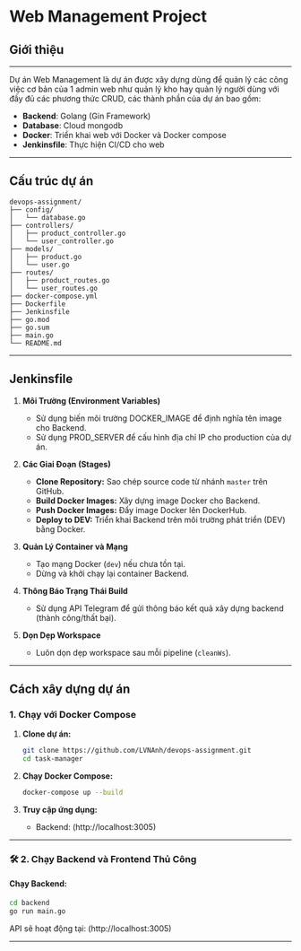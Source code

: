 # **Web Management Project**

## Giới thiệu
---
Dự án Web Management là dự án được xây dựng dùng để quản lý các công việc cơ bản của 1 admin web như quản lý kho hay quản lý người dùng với đầy đủ các phương thức CRUD, các thành phần của dự án bao gồm:
- **Backend**: Golang (Gin Framework)
- **Database**: Cloud mongodb
- **Docker**: Triển khai web với Docker và Docker compose
- **Jenkinsfile**: Thực hiện CI/CD cho web
---
## Cấu trúc dự án

```plaintext
devops-assignment/
├── config/
│   └── database.go
├── controllers/
│   ├── product_controller.go
│   └── user_controller.go
├── models/
│   ├── product.go
│   └── user.go
├── routes/
│   ├── product_routes.go
│   └── user_routes.go
├── docker-compose.yml
├── Dockerfile
├── Jenkinsfile
├── go.mod
├── go.sum
├── main.go
└── README.md
```
---
## **Jenkinsfile**

1. **Môi Trường (Environment Variables)**  
   - Sử dụng biến môi trường DOCKER_IMAGE để định nghĩa tên image cho Backend.
   - Sử dụng PROD_SERVER để cấu hình địa chỉ IP cho production của dự án.

2. **Các Giai Đoạn (Stages)**  
   - **Clone Repository:** Sao chép source code từ nhánh `master` trên GitHub.  
   - **Build Docker Images:** Xây dựng image Docker cho Backend.  
   - **Push Docker Images:** Đẩy image Docker lên DockerHub.  
   - **Deploy to DEV:** Triển khai Backend trên môi trường phát triển (DEV) bằng Docker.  

3. **Quản Lý Container và Mạng**  
   - Tạo mạng Docker (`dev`) nếu chưa tồn tại.  
   - Dừng và khởi chạy lại container Backend.  

5. **Thông Báo Trạng Thái Build**  
   - Sử dụng API Telegram để gửi thông báo kết quả xây dựng backend (thành công/thất bại).  

6. **Dọn Dẹp Workspace**  
   - Luôn dọn dẹp workspace sau mỗi pipeline (`cleanWs`).  

---  

## **Cách xây dựng dự án**

###  **1. Chạy với Docker Compose**

1. **Clone dự án:**
   ```bash
   git clone https://github.com/LVNAnh/devops-assignment.git
   cd task-manager
   ```

2. **Chạy Docker Compose:**
   ```bash
   docker-compose up --build
   ```

3. **Truy cập ứng dụng:**
   - Backend: (http://localhost:3005)  

---

### 🛠 **2. Chạy Backend và Frontend Thủ Công**

####  **Chạy Backend:**
```bash
cd backend
go run main.go
```

API sẽ hoạt động tại: (http://localhost:3005)  

---
